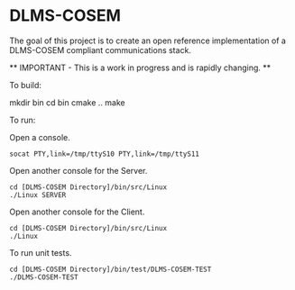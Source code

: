 # DLMS-COSEM

The goal of this project is to create an open reference implementation of a DLMS-COSEM compliant communications stack. 

** IMPORTANT - This is a work in progress and is rapidly changing. ** 

To build:

mkdir bin
cd bin
cmake ..
make

To run:

Open a console.

	socat PTY,link=/tmp/ttyS10 PTY,link=/tmp/ttyS11

Open another console for the Server.

	cd [DLMS-COSEM Directory]/bin/src/Linux
	./Linux SERVER

Open another console for the Client.

	cd [DLMS-COSEM Directory]/bin/src/Linux
	./Linux

To run unit tests.

	cd [DLMS-COSEM Directory]/bin/test/DLMS-COSEM-TEST
	./DLMS-COSEM-TEST



